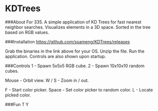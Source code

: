 KDTrees
=======

###About
For 335. A simple application of KD Trees for fast nearest neighbor searches.
Visualizes elements in a 3D space. Sorted in the tree based on RGB values.


###Installation
https://github.com/ssameng/KDTrees/releases

Grab the binaries in the link above for your OS. Unzip the file.
Run the application. Controls are also shown upon startup.

###Controls
1 - Spawn 5x5x5 RGB cube.
2 - Spawn 10x10x10 random cubes.

Mouse - Orbit view.
W / S - Zoom in / out.

F - Start color picker.
Space - Set color picker to random color.
L - Locate picked color.

###Fun
T
Y

